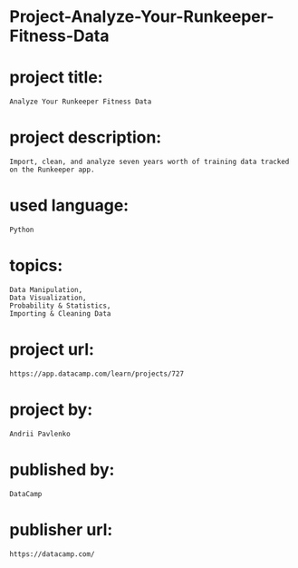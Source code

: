 # Project-Analyze-Your-Runkeeper-Fitness-Data

# project title:

    Analyze Your Runkeeper Fitness Data

# project description:

    Import, clean, and analyze seven years worth of training data tracked on the Runkeeper app.

# used language:

    Python

# topics:

    Data Manipulation,
    Data Visualization,
    Probability & Statistics,
    Importing & Cleaning Data

# project url:

    https://app.datacamp.com/learn/projects/727

# project by:

    Andrii Pavlenko

# published by:

    DataCamp

# publisher url:

    https://datacamp.com/
